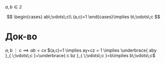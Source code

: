 $a,b \in \mathbb{Z}$

$$
\begin{cases}
ab\;\vdots\;c\\
(a,c)=1
\end{cases}\implies b\;\vdots\;c
$$

# Док-во

$a,b\;\vdots\; c\implies ab=cx$
$(a,c)=1 \implies ay+cz = 1 \implies \underbrace{ aby }_{ \;\vdots\;c }+\underbrace{ c bz }_{ \;\vdots\;c }=b\implies b\;\vdots\;c$
